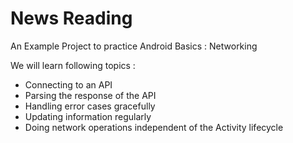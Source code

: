 # News Reading
An Example Project to practice Android Basics : Networking

We will learn following topics :

* Connecting to an API
* Parsing the response of the API
* Handling error cases gracefully
* Updating information regularly
* Doing network operations independent of the Activity lifecycle 

